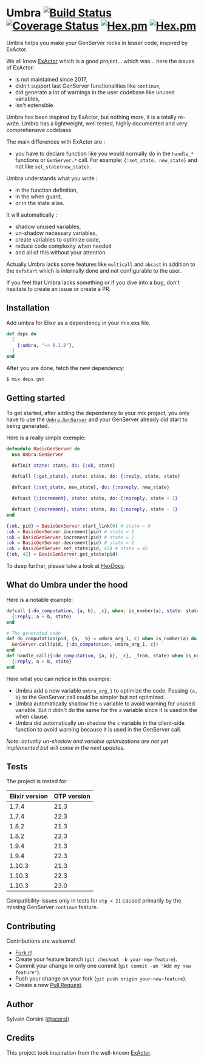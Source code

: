 # Umbra [![Build Status](https://travis-ci.com/scorsi/umbra.svg?branch=master)](https://travis-ci.com/scorsi/umbra) [![Coverage Status](https://coveralls.io/repos/github/scorsi/umbra/badge.svg?branch=master)](https://coveralls.io/github/scorsi/umbra?branch=master) [![Hex.pm](https://img.shields.io/hexpm/v/umbra.svg)](https://hex.pm/packages/umbra) [![Hex.pm](https://img.shields.io/hexpm/dt/umbra.svg)](https://hex.pm/packages/umbra)


Umbra helps you make your GenServer rocks in lesser code, inspired by ExActor.

We all know [ExActor](https://github.com/sasa1977/exactor) which is a good project... which was... here the issues of ExActor:
- is not maintained since 2017,
- didn't support last GenServer functionalities like `continue`,
- did generate a lot of warnings in the user codebase like unused variables,
- isn't extensible.

Umbra has been inspired by ExActor, but nothing more, it is a totally re-write.
 Umbra has a lightweight, well tested, highly documented and very comprehensive codebase.

The main differences with ExActor are :
- you have to declare function like you would normally do in the `handle_*` functions or `GenServer.*` call.
 For example: `{:set_state, new_state}` and not like `set_state(new_state)`.

Umbra understands what you write :
 - in the function definition,
 - in the when guard,
 - or in the state alias.

It will automatically :
 - shadow unused variables,
 - un-shadow necessary variables,
 - create variables to optimize code,
 - reduce code complexity when needed 
 - and all of this without your attention.

Actually Umbra lacks some features like `multicall` and `abcast` in addition to the `defstart`
 which is internally done and not configurable to the user.

If you feel that Umbra lacks something or if you dive into a bug,
 don't hesitate to create an issue or create a PR.

## Installation

Add umbra for Elixir as a dependency in your mix.exs file.

```elixir
def deps do
  [
    {:umbra, "~> 0.1.0"},
  ]
end
```

After you are done, fetch the new dependency:

```bash
$ mix deps.get
```

## Getting started

To get started, after adding the dependency to your mix project, you only have
 to use the [`Umbra.GenServer`](https://hexdocs.pm/umbra/Umbra.GenServer.html) 
 and your GenServer already did start to being generated.

Here is a really simple exemple:

```elixir
defmodule BasicGenServer do
  use Umbra.GenServer

  definit state: state, do: {:ok, state}

  defcall {:get_state}, state: state, do: {:reply, state, state}

  defcast {:set_state, new_state}, do: {:noreply, new_state}

  defcast {:increment}, state: state, do: {:noreply, state + 1}

  defcast {:decrement}, state: state, do: {:noreply, state - 1}
end

{:ok, pid} = BasicGenServer.start_link(0) # state = 0
:ok = BasicGenServer.increment(pid) # state = 1
:ok = BasicGenServer.increment(pid) # state = 2
:ok = BasicGenServer.decrement(pid) # state = 1
:ok = BasicGenServer.set_state(pid, 42) # state = 42
{:ok, 42} = BasicGenServer.get_state(pid)
```

To deep further, please take a look at [HexDocs](https://hexdocs.pm/umbra).

## What do Umbra under the hood

Here is a notable example:
```elixir
defcall {:do_computation, {a, b}, _c}, when: is_number(a), state: state do
  {:reply, a + b, state}
end

# The generated code
def do_computation(pid, {a, _b} = umbra_arg_1, c) when is_number(a) do
  GenServer.call(pid, {:do_computation, umbra_arg_1, c})
end
def handle_call({:do_computation, {a, b}, _c}, _from, state) when is_number(a) do
  {:reply, a + b, state}
end
```
Here what you can notice in this example:
- Umbra add a new variable `umbra_arg_1` to optimize the code. Passing `{a, b}` to the GenServer call
 could be simpler but not optimized.
- Umbra automatically shadow the `b` variable to avoid warning for unused variable.
 But it didn't do the same for the `a` variable since it is used in the when clause.
- Umbra did automatically un-shadow the `c` variable in the client-side function to avoid warning because
 it is used in the GenServer call. 

_Note: actually un-shadow and variable optimizations are not yet implemented but will come in the next updates._

## Tests

The project is tested for:

| Elixir version | OTP version |
| --- | --- |
| 1.7.4 | 21.3 |
| 1.7.4 | 22.3 |
| 1.8.2 | 21.3 |
| 1.8.2 | 22.3 |
| 1.9.4 | 21.3 |
| 1.9.4 | 22.3 |
| 1.10.3 | 21.3 |
| 1.10.3 | 22.3 |
| 1.10.3 | 23.0 |

Compatibility-issues only in tests for `otp < 21` caused primarily by the missing GenServer `continue` feature.

## Contributing

Contributions are welcome!

- [Fork it](https://github.com/scorsi/umbra/fork)!
- Create your feature branch (`git checkout -b your-new-feature`).
- Commit your change in only one commit (`git commit -am "Add my new feature"`).
- Push your change on your fork (`git push origin your-new-feature`).
- Create a new [Pull Request](https://github.com/scorsi/umbra/compare).

## Author

Sylvain Corsini ([@scorsi](https://github.com/scorsi))

## Credits

This project took inspiration from the well-known [ExActor](https://github.com/sasa1977/exactor).
